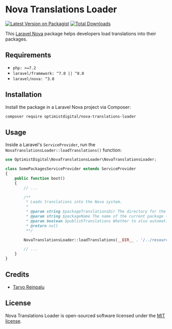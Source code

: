 # Nova Translations Loader

[![Latest Version on Packagist](https://img.shields.io/packagist/v/optimistdigital/nova-translations-loader.svg?style=flat-square)](https://packagist.org/packages/optimistdigital/nova-translations-loader)
[![Total Downloads](https://img.shields.io/packagist/dt/optimistdigital/nova-translations-loader.svg?style=flat-square)](https://packagist.org/packages/optimistdigital/nova-translations-loader)

This [Laravel Nova](https://nova.laravel.com/) package helps developers load translations into their packages.

## Requirements

- `php: >=7.2`
- `laravel/framework: ^7.0 || ^8.0`
- `laravel/nova: ^3.0`

## Installation

Install the package in a Laravel Nova project via Composer:

```bash
composer require optimistdigital/nova-translations-loader
```

## Usage

Inside a Laravel's `ServiceProvider`, run the `NovaTranslationsLoader::loadTranslations()` function:

```php
use OptimistDigital\NovaTranslationsLoader\NovaTranslationsLoader;

class SomePackagesServiceProvider extends ServiceProvider
{
    public function boot()
    {
        // ...

        /**
         * Loads translations into the Nova system.
         *
         * @param string $packageTranslationsDir The directory for the packages' translation files.
         * @param string $packageName The name of the current package (ie 'nova-menu-builder').
         * @param boolean $publishTranslations Whether to also automatically make translations publishable.
         * @return null
         **/

        NovaTranslationsLoader::loadTranslations(__DIR__ . '/../resources/lang', 'nova-some-package', true);

        // ...
    }
}

```

## Credits

- [Tarvo Reinpalu](https://github.com/Tarpsvo)

## License

Nova Translations Loader is open-sourced software licensed under the [MIT license](LICENSE.md).
